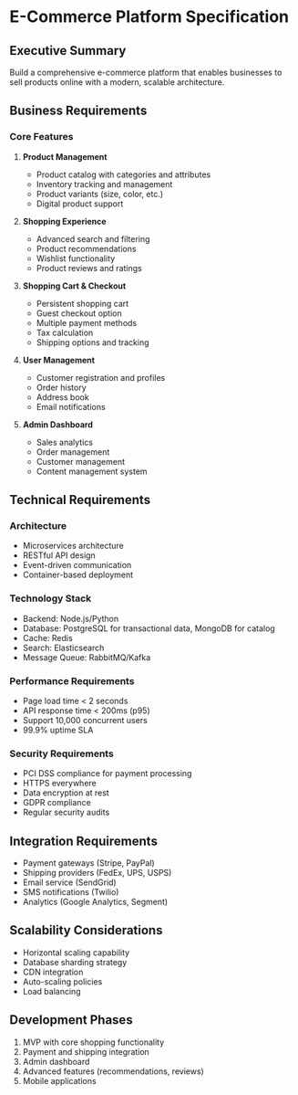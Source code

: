 # E-Commerce Platform Specification

## Executive Summary
Build a comprehensive e-commerce platform that enables businesses to sell products online with a modern, scalable architecture.

## Business Requirements

### Core Features
1. **Product Management**
   - Product catalog with categories and attributes
   - Inventory tracking and management
   - Product variants (size, color, etc.)
   - Digital product support

2. **Shopping Experience**
   - Advanced search and filtering
   - Product recommendations
   - Wishlist functionality
   - Product reviews and ratings

3. **Shopping Cart & Checkout**
   - Persistent shopping cart
   - Guest checkout option
   - Multiple payment methods
   - Tax calculation
   - Shipping options and tracking

4. **User Management**
   - Customer registration and profiles
   - Order history
   - Address book
   - Email notifications

5. **Admin Dashboard**
   - Sales analytics
   - Order management
   - Customer management
   - Content management system

## Technical Requirements

### Architecture
- Microservices architecture
- RESTful API design
- Event-driven communication
- Container-based deployment

### Technology Stack
- Backend: Node.js/Python
- Database: PostgreSQL for transactional data, MongoDB for catalog
- Cache: Redis
- Search: Elasticsearch
- Message Queue: RabbitMQ/Kafka

### Performance Requirements
- Page load time < 2 seconds
- API response time < 200ms (p95)
- Support 10,000 concurrent users
- 99.9% uptime SLA

### Security Requirements
- PCI DSS compliance for payment processing
- HTTPS everywhere
- Data encryption at rest
- GDPR compliance
- Regular security audits

## Integration Requirements
- Payment gateways (Stripe, PayPal)
- Shipping providers (FedEx, UPS, USPS)
- Email service (SendGrid)
- SMS notifications (Twilio)
- Analytics (Google Analytics, Segment)

## Scalability Considerations
- Horizontal scaling capability
- Database sharding strategy
- CDN integration
- Auto-scaling policies
- Load balancing

## Development Phases
1. MVP with core shopping functionality
2. Payment and shipping integration
3. Admin dashboard
4. Advanced features (recommendations, reviews)
5. Mobile applications